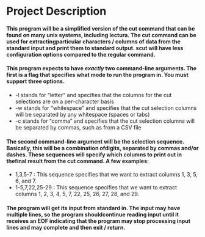# Project Description
#### This program will be a simplified version of the cut command that can be found on many unix systems, including lectura. The cut command can be used for extractingparticular characters / columns of data from the standard input and print them to standard output. scut will have less configuration options compared to the regular command.
#### This program expects to have *exactly* two command-line arguments. The first is a flag that specifies what mode to run the program in. You must support three options.
* -l stands for “letter” and specifies that the columns for the cut selections are on a per-character basis
* -w stands for “whitespace” and specifies that the cut selection columns will be separated by any
whitespace (spaces or tabs)
* -c stands for “comma” and specifies that the cut selection columns will be separated by commas, such
as from a CSV file
#### The second command-line argument will be the selection sequence. Basically, this will be a combination ofdigits, separated by commas and/or dashes. These sequences will specify which columns to print out in thefinal result from the cut command. A few examples:
* 1,3,5-7 : This sequence specifies that we want to extract columns 1, 3, 5, 6, and 7.
* 1-5,7,22,25-29 : This sequence specifies that we want to extract columns 1, 2, 3, 4, 5, 7, 22, 25, 26,
27, 28, and 29.
#### The program will get its input from standard in. The input may have multiple lines, so the program shouldcontinue reading input until it receives an EOF indicating that the program may stop processing input lines and may complete and then exit / return.
